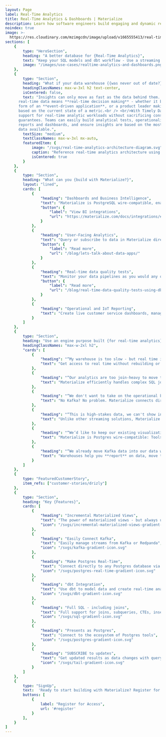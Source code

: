 ```yaml
---
layout: Page
label: Real-Time Analytics
title: Real-Time Analytics & Dashboards | Materialize
description: Learn how software engineers build engaging and dynamic real-time applications powered by Materialize.
noindex: true
image: >-
  https://res.cloudinary.com/mzimgcdn/image/upload/v1665555413/real-time-analytics.jpg
sections: [
	{
		type: "HeroSection",
		heading: "A better database for {Real-Time Analytics}",
		text: "Keep your SQL models and dbt workflow - Use a streaming database to run complex analytical transformations in real-time.",
		image: "/images/use-cases/realtime-analytics-and-dashboards.png",
	},
	{
		type: "Section",
		heading: "What if your data warehouse {{was never out of date?}}",
		headingClassNames: max-w-3xl h2 text-center,
		isCentered: false,
		text: "Insights can only move as fast as the data behind them. Access to
      real-time data means **real-time decision making** - whether it be in the
      form of an **event-driven application**, or a product leader making a call
      based on the current state of a metric.<br /> <br/>With Timely Dataflow and Differential Dataflow, Materialize delivers
      support for real-time analytic workloads without sacrificing consistency
      guarantees. Teams can easily build analytical tests, operationalize
      reports and dashboards, and ensure insights are based on the most current
      data available.",
	  	textSize: "medium",
		textClassNames: max-w-3xl mx-auto,
		featuredItem: {
			image: "/svgs/real-time-analytics-architecture-diagram.svg",
			caption: "Reference real-time analytics architecture using to [SUBSCRIBE](https://materialize.com/docs/sql/subscribe/) to changes to incrementally updated views.",
			isCentered: true
		}
	},
	{
		type: "Section",
		heading: "What can you {build with Materialize?}",
		layout: "lined",
		cards: [
			{
				"heading": "Dashboards and Business Intelligence",
				"text": "Materialize is PostgreSQL wire-compatible, enabling connection with BI tools like Looker, Metabase and more.",
				"button": {
					"label": "View BI integrations",
					"url": "https://materialize.com/docs/integrations/#business-intelligence-bi"
				}
			},
			{
				"heading": "User-Facing Analytics",
				"text": "Query or subscribe to data in Materialize directly from customer-facing applications, without the need for complex caching.",
				"button": {
					"label": "Read more",
					"url": "/blog/lets-talk-about-data-apps/"
				}
			},
			{
				"heading": "Real-time data quality tests",
				"text": "Monitor your data pipelines as you would any other production system and get notified - in real-time - when data quality expectations fail. No need for an orchestrator to schedule data model runs.",
				"button": {
					"label": "Read more",
					"url": "/blog/real-time-data-quality-tests-using-dbt-and-materialize/"
				}
			},
			{
				"heading": "Operational and IoT Reporting",
				"text": "Create live customer service dashboards, manage IoT device performance, and automate logistics-focused dashboards."
			}
		]
	},
	{
		type: "Section",
		heading: "Use an engine purpose built {for real-time analytics}",
		headingClassNames: "max-w-2xl h2",
		"cards": [
			{
				"heading": "“My warehouse is too slow - but real time is too expensive”",
				"text": "Get access to real time without rebuilding or rehiring: Materialize uses familiar database abstractions and ANSI-standard SQL."
			},
			{
				"heading": "“Our analytics are too join-heavy to move to real time”",
				"text": "Materialize efficiently handles complex SQL joins on streaming data."
			},
			{
				"heading": "“We don't want to take on the operational burden of Kafka”",
				"text": "No Kafka? No problem. Materialize connects directly to your Postgres DB via Change Data Capture (CDC)."
			},
			{
				"heading": "“This is high-stakes data, we can't show incorrect results.”",
				"text": "Unlike other streaming solutions, Materialize is strongly consistent: Incomplete results are never served to the user."
			},
			{
				"heading": "“We’d like to keep our existing visualization tools”",
				"text": "Materialize is Postgres wire-compatible: Tools that connect to Postgres can connect and query Materialize."
			},
			{
				"heading": "“We already move Kafka data into our data warehouse”",
				"text": "Warehouses help you **report** on data, move the same SQL to Materialize to serve high concurrency, low latency data products."
			}
		]
	},
	{
		type: "FeaturedCustomerStory",
		item_refs: ["customer-stories/drizly"]
	},
	{
		type: "Section",
		heading: "Key {Features}",
		cards: [
			{
				"heading": "Incremental Materialized Views",
				"text": "The power of materialized views - but always up-to-date",
				"icon": "/svgs/incremental-materialized-views-gradient-icon.svg"
			},
			{
				"heading": "Easily Connect Kafka",
				"text": "Easily manage streams from Kafka or Redpanda",
				"icon": "/svgs/kafka-gradient-icon.svg"
			},
			{
				"heading": "Make Postgres Real-Time",
				"text": "Connect directly to any Postgres database via CDC.",
				"icon": "/svgs/postgres-real-time-gradient-icon.svg"
			},
			{
				"heading": "dbt Integration",
				"text": "Use dbt to model data and create real-time analytics",
				"icon": "/svgs/dbt-gradient-icon.svg"
			},
			{
				"heading": "Full SQL - including joins",
				"text": "Full support for joins, subqueries, CTEs, inserts, and deletes.",
				"icon": "/svgs/sql-gradient-icon.svg"
			},
			{
				"heading": "Presents as Postgres",
				"text": "Connect to the ecosystem of Postgres tools",
				"icon": "/svgs/postgres-gradient-icon.svg"
			},
			{
				"heading": "SUBSCRIBE to updates",
				"text": "Get updated results as data changes with query subscriptions.",
				"icon": "/svgs/tail-gradient-icon.svg"
			}
  		]
	},
	{
		type: "SignUp",
		text:  'Ready to start building with Materialize? Register for early access here.',
		buttons: [
			{
				label: "Register for Access",
				url: '#register'
			}
		],
	}
]
---
```

